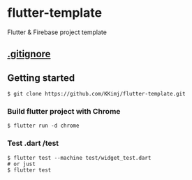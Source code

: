 # flutter-template

Flutter & Firebase project template

## [.gitignore](.gitignore)

## Getting started

```
$ git clone https://github.com/KKimj/flutter-template.git
```

### Build flutter project with Chrome 
```
$ flutter run -d chrome
```

### Test .dart /test
```
$ flutter test --machine test/widget_test.dart
# or just
$ flutter test
```

